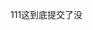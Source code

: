 <!--
 * @Author: mangmangmang 1255788345@qq.com
 * @Date: 2022-06-04 16:43:01
 * @LastEditors: mangmangmang 1255788345@qq.com
 * @LastEditTime: 2022-06-04 16:45:06
 * @FilePath: /vscode--git/vscode-git/test.md
 * @Description: 这是默认设置,请设置`customMade`, 打开koroFileHeader查看配置 进行设置: https://github.com/OBKoro1/koro1FileHeader/wiki/%E9%85%8D%E7%BD%AE
-->
111这到底提交了没